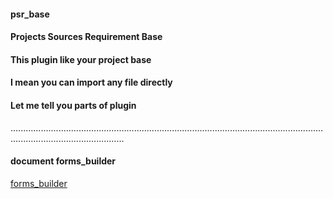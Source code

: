 #### psr_base
#### Projects Sources Requirement Base


#### This plugin like your project base
#### I mean you can import any file directly


#### Let me tell you parts of plugin

.........................................................................................................................................................................

#### document forms_builder
[forms_builder](https://github.com/plugcreator2002/psr_base/blob/main/lib/plugin_emulators/forms_builder/document.md)

